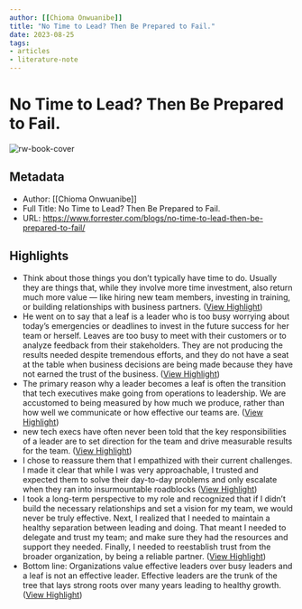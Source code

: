 ```yaml
---
author: [[Chioma Onwuanibe]]
title: "No Time to Lead? Then Be Prepared to Fail."
date: 2023-08-25
tags: 
- articles
- literature-note
---
```

# No Time to Lead? Then Be Prepared to Fail.

![rw-book-cover](https://go.forrester.com/wp-content/uploads/2022/03/FMK_FORR_GenericSocialImage_220314.jpg)

## Metadata
- Author: [[Chioma Onwuanibe]]
- Full Title: No Time to Lead? Then Be Prepared to Fail.
- URL: https://www.forrester.com/blogs/no-time-to-lead-then-be-prepared-to-fail/

## Highlights
- Think about those things you don’t typically have time to do. Usually they are things that, while they involve more time investment, also return much more value — like hiring new team members, investing in training, or building relationships with business partners. ([View Highlight](https://read.readwise.io/read/01h44adwhxbjshh1nb1p65y4hj))
- He went on to say that a leaf is a leader who is too busy worrying about today’s emergencies or deadlines to invest in the future success for her team or herself. Leaves are too busy to meet with their customers or to analyze feedback from their stakeholders. They are not producing the results needed despite tremendous efforts, and they do not have a seat at the table when business decisions are being made because they have not earned the trust of the business. ([View Highlight](https://read.readwise.io/read/01h44af5fmehy18cfms21vvm06))
- The primary reason why a leader becomes a leaf is often the transition that tech executives make going from operations to leadership. We are accustomed to being measured by how much we produce, rather than how well we communicate or how effective our teams are. ([View Highlight](https://read.readwise.io/read/01h44afnff5nz5vjnjn8gsdgdq))
- new tech execs have often never been told that the key responsibilities of a leader are to set direction for the team and drive measurable results for the team. ([View Highlight](https://read.readwise.io/read/01h44aga5cxzyh3rnk5aeg862s))
- I chose to reassure them that I empathized with their current challenges. I made it clear that while I was very approachable, I trusted and expected them to solve their day-to-day problems and only escalate when they ran into insurmountable roadblocks ([View Highlight](https://read.readwise.io/read/01h44ajn2sv82g0vdr515kptqk))
- I took a long-term perspective to my role and recognized that if I didn’t build the necessary relationships and set a vision for my team, we would never be truly effective. Next, I realized that I needed to maintain a healthy separation between leading and doing. That meant I needed to delegate and trust my team; and make sure they had the resources and support they needed. Finally, I needed to reestablish trust from the broader organization, by being a reliable partner. ([View Highlight](https://read.readwise.io/read/01h44akkzqe3bjm7dk66v0bfz5))
- Bottom line: Organizations value effective leaders over busy leaders and a leaf is not an effective leader. Effective leaders are the trunk of the tree that lays strong roots over many years leading to healthy growth. ([View Highlight](https://read.readwise.io/read/01h44am1pdtjstm7d099ys92m8))
